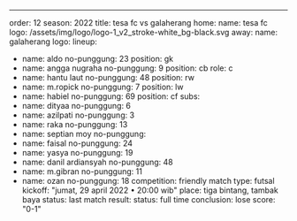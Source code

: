 ---
order: 12
season: 2022
title: tesa fc vs galaherang
home:
  name: tesa fc
  logo: /assets/img/logo/logo-1_v2_stroke-white_bg-black.svg
away:
  name: galaherang
  logo:
lineup:
  - name: aldo
    no-punggung: 23
    position: gk
  - name: angga nugraha
    no-punggung: 9
    position: cb
    role: c
  - name: hantu laut
    no-punggung: 48
    position: rw
  - name: m.ropick
    no-punggung: 7
    position: lw
  - name: habiel
    no-punggung: 69
    position: cf
subs:
  - name: dityaa
    no-punggung: 6
  - name: azilpati
    no-punggung: 3
  - name: raka
    no-punggung: 13
  - name: septian moy
    no-punggung: 
  - name: faisal
    no-punggung: 24
  - name: yasya
    no-punggung: 19
  - name: danil ardiansyah
    no-punggung: 48
  - name: m.gibran
    no-punggung: 11
  - name: ozan
    no-punggung: 18
competition: friendly match
type: futsal
kickoff: "jumat, 29 april 2022 • 20:00 wib"
place: tiga bintang, tambak baya
status: last match
result:
  status: full time
  conclusion: lose
  score: "0-1"
